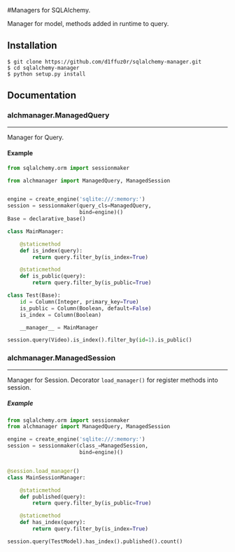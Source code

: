 #Managers for SQLAlchemy.

Manager for model, methods added in runtime to query.

## Installation

```
$ git clone https://github.com/d1ffuz0r/sqlalchemy-manager.git
$ cd sqlalchemy-manager
$ python setup.py install
```

## Documentation


### alchmanager.ManagedQuery
----------------------------

Manager for Query.

#### Example

```python
from sqlalchemy.orm import sessionmaker

from alchmanager import ManagedQuery, ManagedSession


engine = create_engine('sqlite:///:memory:')
session = sessionmaker(query_cls=ManagedQuery,
        	           bind=engine)()
Base = declarative_base()

class MainManager:

    @staticmethod
    def is_index(query):
    	return query.filter_by(is_index=True)

    @staticmethod
    def is_public(query):
        return query.filter_by(is_public=True)

class Test(Base):
    id = Column(Integer, primary_key=True)
    is_public = Column(Boolean, default=False)
    is_index = Column(Boolean)

    __manager__ = MainManager

session.query(Video).is_index().filter_by(id=1).is_public()
```

### alchmanager.ManagedSession
------------------------------

Manager for Session. Decorator `load_manager()` for register methods into session.

##### Example

```python
from sqlalchemy.orm import sessionmaker
from alchmanager import ManagedQuery, ManagedSession

engine = create_engine('sqlite:///:memory:')
session = sessionmaker(class_=ManagedSession,
                       bind=engine)()


@session.load_manager()
class MainSessionManager:

    @staticmethod
    def published(query):
    	return query.filter_by(is_public=True)

    @staticmethod
    def has_index(query):
        return query.filter_by(is_index=True)

session.query(TestModel).has_index().published().count()
```
